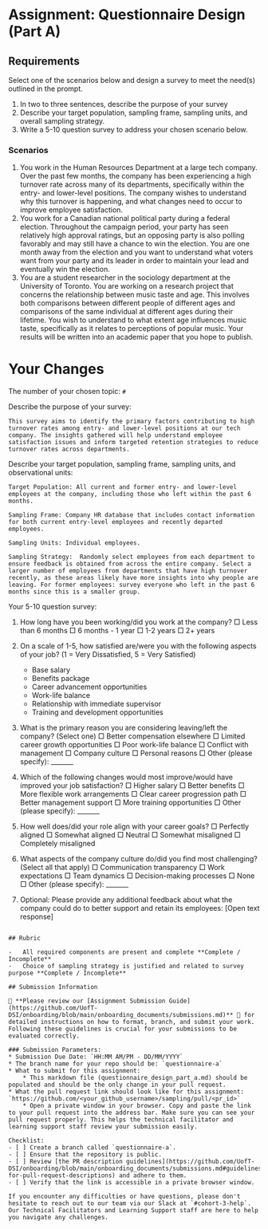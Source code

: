 # Assignment: Questionnaire Design (Part A)

## Requirements
Select one of the scenarios below and design a survey to meet the need(s) outlined in the prompt.

1.	In two to three sentences, describe the purpose of your survey
2.	Describe your target population, sampling frame, sampling units, and overall sampling strategy.
3.	Write a 5-10 question survey to address your chosen scenario below.


### Scenarios
1.	You work in the Human Resources Department at a large tech company. Over the past few months, the company has been experiencing a high turnover rate across many of its departments, specifically within the entry- and lower-level positions. The company wishes to understand why this turnover is happening, and what changes need to occur to improve employee satisfaction.
2.	You work for a Canadian national political party during a federal election. Throughout the campaign period, your party has seen relatively high approval ratings, but an opposing party is also polling favorably and may still have a chance to win the election. You are one month away from the election and you want to understand what voters want from your party and its leader in order to maintain your lead and eventually win the election.
3.	You are a student researcher in the sociology department at the University of Toronto. You are working on a research project that concerns the relationship between music taste and age. This involves both comparisons between different people of different ages and comparisons of the same individual at different ages during their lifetime. You wish to understand to what extent age influences music taste, specifically as it relates to perceptions of popular music. Your results will be written into an academic paper that you hope to publish.


# Your Changes

The number of your chosen topic: `#`

Describe the purpose of your survey:
```
This survey aims to identify the primary factors contributing to high turnover rates among entry- and lower-level positions at our tech company. The insights gathered will help understand employee satisfaction issues and inform targeted retention strategies to reduce turnover rates across departments.
```

Describe your target population, sampling frame, sampling units, and observational units:
```
Target Population: All current and former entry- and lower-level employees at the company, including those who left within the past 6 months.

Sampling Frame: Company HR database that includes contact information for both current entry-level employees and recently departed employees.

Sampling Units: Individual employees.

Sampling Strategy:  Randomly select employees from each department to ensure feedback is obtained from across the entire company. Select a larger number of employees from departments that have high turnover recently, as these areas likely have more insights into why people are leaving. For former employees: survey everyone who left in the past 6 months since this is a smaller group.
```

Your 5-10 question survey:

1. How long have you been working/did you work at the company?
   □ Less than 6 months
   □ 6 months - 1 year
   □ 1-2 years
   □ 2+ years

2. On a scale of 1-5, how satisfied are/were you with the following aspects of your job? (1 = Very Dissatisfied, 5 = Very Satisfied)
   - Base salary
   - Benefits package
   - Career advancement opportunities
   - Work-life balance
   - Relationship with immediate supervisor
   - Training and development opportunities

3. What is the primary reason you are considering leaving/left the company? (Select one)
   □ Better compensation elsewhere
   □ Limited career growth opportunities
   □ Poor work-life balance
   □ Conflict with management
   □ Company culture
   □ Personal reasons
   □ Other (please specify): _______

4. Which of the following changes would most improve/would have improved your job satisfaction? 
   □ Higher salary
   □ Better benefits
   □ More flexible work arrangements
   □ Clear career progression path
   □ Better management support
   □ More training opportunities
   □ Other (please specify): _______

5. How well does/did your role align with your career goals?
   □ Perfectly aligned
   □ Somewhat aligned
   □ Neutral
   □ Somewhat misaligned
   □ Completely misaligned

6. What aspects of the company culture do/did you find most challenging? (Select all that apply)
   □ Communication transparency
   □ Work expectations
   □ Team dynamics
   □ Decision-making processes
   □ None
   □ Other (please specify): _______

7. Optional: Please provide any additional feedback about what the company could do to better support and retain its employees: [Open text response]

```

## Rubric

-	All required components are present and complete **Complete / Incomplete**
-	Choice of sampling strategy is justified and related to survey purpose **Complete / Incomplete**

## Submission Information

🚨 **Please review our [Assignment Submission Guide](https://github.com/UofT-DSI/onboarding/blob/main/onboarding_documents/submissions.md)** 🚨 for detailed instructions on how to format, branch, and submit your work. Following these guidelines is crucial for your submissions to be evaluated correctly.

### Submission Parameters:
* Submission Due Date: `HH:MM AM/PM - DD/MM/YYYY`
* The branch name for your repo should be: `questionnaire-a`
* What to submit for this assignment:
    * This markdown file (questionnaire_design_part_a.md) should be populated and should be the only change in your pull request.
* What the pull request link should look like for this assignment: `https://github.com/<your_github_username>/sampling/pull/<pr_id>`
    * Open a private window in your browser. Copy and paste the link to your pull request into the address bar. Make sure you can see your pull request properly. This helps the technical facilitator and learning support staff review your submission easily.

Checklist:
- [ ] Create a branch called `questionnaire-a`.
- [ ] Ensure that the repository is public.
- [ ] Review [the PR description guidelines](https://github.com/UofT-DSI/onboarding/blob/main/onboarding_documents/submissions.md#guidelines-for-pull-request-descriptions) and adhere to them.
- [ ] Verify that the link is accessible in a private browser window.

If you encounter any difficulties or have questions, please don't hesitate to reach out to our team via our Slack at `#cohort-3-help`. Our Technical Facilitators and Learning Support staff are here to help you navigate any challenges.
